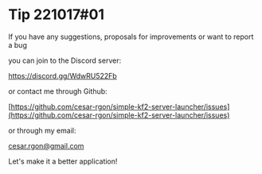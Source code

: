 # Tip 221017#01

If you have any suggestions, proposals for improvements or want to report a bug


you can join to the Discord server:

https://discord.gg/WdwRU522Fb

or contact me through Github:

[https://github.com/cesar-rgon/simple-kf2-server-launcher/issues](https://github.com/cesar-rgon/simple-kf2-server-launcher/issues)

or through my email:

[cesar.rgon@gmail.com](mailto:cesar.rgon@gmail.com)


Let's make it a better application!